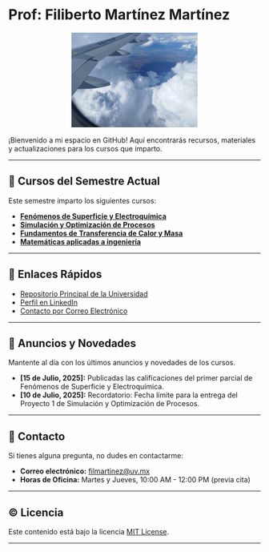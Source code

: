 # Prof: Filiberto Martínez Martínez

<p align="center">
  <img src="images/banner1.jpg" alt="Banner Profesor Ingeniería Química" width="50%">
</p>
¡Bienvenido a mi espacio en GitHub! Aquí encontrarás recursos, materiales y actualizaciones para los cursos que imparto.

---

## 📖 Cursos del Semestre Actual

Este semestre imparto los siguientes cursos:

* [**Fenómenos de Superficie y Electroquímica**](fenomenos-superficie.md)
* [**Simulación y Optimización de Procesos**](simulacion-optimizacion.md)
* [**Fundamentos de Transferencia de Calor y Masa**](transferencia-calor-masa.md)
* [**Matemáticas aplicadas a ingeniería**](Matemáticas-Maestría.md)

---

## 🔗 Enlaces Rápidos

* [Repositorio Principal de la Universidad](https://www.uv.mx/cq/)
* [Perfil en LinkedIn](https://www.linkedin.com/in/tu-perfil)
* [Contacto por Correo Electrónico](mailto:filmartinez@uv.mx)

---

## 📢 Anuncios y Novedades

Mantente al día con los últimos anuncios y novedades de los cursos.

* **[15 de Julio, 2025]:** Publicadas las calificaciones del primer parcial de Fenómenos de Superficie y Electroquímica.
* **[10 de Julio, 2025]:** Recordatorio: Fecha límite para la entrega del Proyecto 1 de Simulación y Optimización de Procesos.

---

## 📧 Contacto

Si tienes alguna pregunta, no dudes en contactarme:

* **Correo electrónico:** filmartinez@uv.mx
* **Horas de Oficina:** Martes y Jueves, 10:00 AM - 12:00 PM (previa cita)

---

## ©️ Licencia

Este contenido está bajo la licencia [MIT License](https://opensource.org/licenses/MIT).

---
